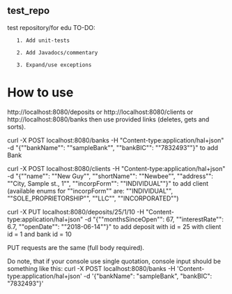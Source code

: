 ## test_repo
test repository/for edu
TO-DO: 
        
       1. Add unit-tests 

       2. Add Javadocs/commentary 
       
       3. Expand/use exceptions
       
# How to use

http://localhost:8080/deposits or http://localhost:8080/clients or http://localhost:8080/banks then use provided links (deletes, gets and sorts).

curl -X POST localhost:8080/banks -H "Content-type:application/hal+json" -d "{""bankName"": ""sampleBank"", ""bankBIC"": ""7832493""}" to add Bank

curl -X POST localhost:8080/clients -H "Content-type:application/hal+json" -d "{""name"": ""New Guy"", ""shortName"": ""Newbee"", ""address"": ""City, Sample st., 1"", ""incorpForm"": ""INDIVIDUAL""}" to add client (available enums for ""incorpForm"" are: ""INDIVIDUAL"", ""SOLE_PROPRIETORSHIP"", ""LLC"", ""INCORPORATED"") 

curl -X PUT localhost:8080/deposits/25/1/10 -H "Content-type:application/hal+json" -d "{""monthsSinceOpen"": 67, ""interestRate"": 6.7, ""openDate"": ""2018-06-14""}" to add deposit with id = 25 with client id = 1 and bank id = 10

PUT requests are the same (full body required).

Do note, that if your console use single quotation, console input should be something like this: curl -X POST localhost:8080/banks -H 'Content-type:application/hal+json' -d '{"bankName": "sampleBank", "bankBIC": "7832493"}'

